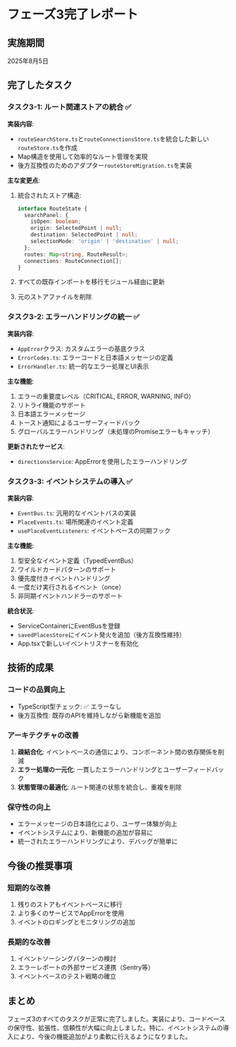 # フェーズ3完了レポート

## 実施期間
2025年8月5日

## 完了したタスク

### タスク3-1: ルート関連ストアの統合 ✅

**実装内容**:
- `routeSearchStore.ts`と`routeConnectionsStore.ts`を統合した新しい`routeStore.ts`を作成
- Map構造を使用して効率的なルート管理を実現
- 後方互換性のためのアダプター`routeStoreMigration.ts`を実装

**主な変更点**:
1. 統合されたストア構造:
   ```typescript
   interface RouteState {
     searchPanel: {
       isOpen: boolean;
       origin: SelectedPoint | null;
       destination: SelectedPoint | null;
       selectionMode: 'origin' | 'destination' | null;
     };
     routes: Map<string, RouteResult>;
     connections: RouteConnection[];
   }
   ```

2. すべての既存インポートを移行モジュール経由に更新
3. 元のストアファイルを削除

### タスク3-2: エラーハンドリングの統一 ✅

**実装内容**:
- `AppError`クラス: カスタムエラーの基底クラス
- `ErrorCodes.ts`: エラーコードと日本語メッセージの定義
- `ErrorHandler.ts`: 統一的なエラー処理とUI表示

**主な機能**:
1. エラーの重要度レベル（CRITICAL, ERROR, WARNING, INFO）
2. リトライ機能のサポート
3. 日本語エラーメッセージ
4. トースト通知によるユーザーフィードバック
5. グローバルエラーハンドリング（未処理のPromiseエラーもキャッチ）

**更新されたサービス**:
- `directionsService`: AppErrorを使用したエラーハンドリング

### タスク3-3: イベントシステムの導入 ✅

**実装内容**:
- `EventBus.ts`: 汎用的なイベントバスの実装
- `PlaceEvents.ts`: 場所関連のイベント定義
- `usePlaceEventListeners`: イベントベースの同期フック

**主な機能**:
1. 型安全なイベント定義（TypedEventBus）
2. ワイルドカードパターンのサポート
3. 優先度付きイベントハンドリング
4. 一度だけ実行されるイベント（once）
5. 非同期イベントハンドラーのサポート

**統合状況**:
- ServiceContainerにEventBusを登録
- `savedPlacesStore`にイベント発火を追加（後方互換性維持）
- App.tsxで新しいイベントリスナーを有効化

## 技術的成果

### コードの品質向上
- TypeScript型チェック: ✅ エラーなし
- 後方互換性: 既存のAPIを維持しながら新機能を追加

### アーキテクチャの改善
1. **疎結合化**: イベントベースの通信により、コンポーネント間の依存関係を削減
2. **エラー処理の一元化**: 一貫したエラーハンドリングとユーザーフィードバック
3. **状態管理の最適化**: ルート関連の状態を統合し、重複を削除

### 保守性の向上
- エラーメッセージの日本語化により、ユーザー体験が向上
- イベントシステムにより、新機能の追加が容易に
- 統一されたエラーハンドリングにより、デバッグが簡単に

## 今後の推奨事項

### 短期的な改善
1. 残りのストアもイベントベースに移行
2. より多くのサービスでAppErrorを使用
3. イベントのロギングとモニタリングの追加

### 長期的な改善
1. イベントソーシングパターンの検討
2. エラーレポートの外部サービス連携（Sentry等）
3. イベントベースのテスト戦略の確立

## まとめ

フェーズ3のすべてのタスクが正常に完了しました。実装により、コードベースの保守性、拡張性、信頼性が大幅に向上しました。特に、イベントシステムの導入により、今後の機能追加がより柔軟に行えるようになりました。